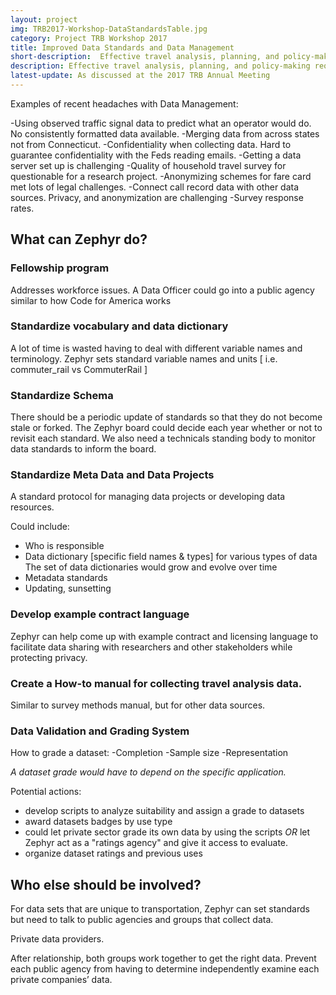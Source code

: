 ```yaml
---
layout: project
img: TRB2017-Workshop-DataStandardsTable.jpg
category: Project TRB Workshop 2017
title: Improved Data Standards and Data Management
short-description:  Effective travel analysis, planning, and policy-making requires credible and useful data that can be efficiently exchanged, analyzed, and validated.  This group explored why and how Zephyr and professional organizations can develop data standards and guidelines.
description: Effective travel analysis, planning, and policy-making requires credible and useful data that can be efficiently exchanged, analyzed, and validated. The status quo does not support standardized measures of data validity, data management and maintenance, data schema, or dissemination. The inconsistency of data across geographies, jurisdictions, and companies creates significant costs to researchers, analysts and data consumers that could be remedied with market-supported data standards and guidelines. This group will explore why and how Zephyr and professional organizations can develop data standards and guidelines.
latest-update: As discussed at the 2017 TRB Annual Meeting
---
```


Examples of recent headaches with Data Management: 
 
-Using observed traffic signal data to predict what an operator would do. No consistently formatted data available. 
-Merging data from across states not from Connecticut.
-Confidentiality when collecting data. Hard to guarantee confidentiality with the Feds reading emails.
-Getting a data server set up is challenging
-Quality of household travel survey for questionable for a research project. 
-Anonymizing schemes for fare card met lots of legal challenges. 
-Connect call record data with other data sources. Privacy, and anonymization are challenging
-Survey response rates.

## What can Zephyr do?

### Fellowship program
Addresses workforce issues.  A Data Officer could go into a public agency similar to how Code for America works

### Standardize vocabulary and data dictionary
A lot of time is wasted having to deal with different variable names and terminology. 
Zephyr sets standard variable names and units [ i.e. commuter_rail vs CommuterRail ]

### Standardize Schema
There should be a periodic update of standards so that they do not become stale or forked.  The Zephyr board could decide each year whether or not to revisit each standard.  We also need a technicals standing body to monitor data standards to inform the board.

### Standardize Meta Data and Data Projects
A standard protocol for managing data projects or developing data resources.

Could include:

- Who is responsible 
- Data dictionary [specific field names & types] for various types of data
		The set of data dictionaries would grow and evolve over time
- Metadata standards
- Updating, sunsetting

### Develop example contract language
Zephyr can help come up with example contract and licensing language to facilitate data sharing with researchers and other stakeholders while protecting privacy.

### Create a How-to manual for collecting travel analysis data.
Similar to survey methods manual, but for other data sources.

### Data Validation and Grading System

How to grade a dataset:
-Completion
-Sample size
-Representation

*A dataset grade would have to depend on the specific application.*

Potential actions:  

- develop scripts to analyze suitability and assign a grade to datasets  
- award datasets badges by use type   
- could let private sector grade its own data by using the scripts *OR* let Zephyr act as a "ratings agency" and give it access to evaluate.  
- organize dataset ratings and previous uses

## Who else should be involved?
For data sets that are unique to transportation, Zephyr can set standards but need to talk to public agencies and groups that collect data. 

Private data providers.

After relationship, both groups work together to get the right data. 
Prevent each public agency from having to determine independently examine each private companies’ data.



